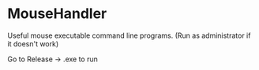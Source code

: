 # MouseHandler
Useful mouse executable command line programs. (Run as administrator if it doesn't work)


Go to Release -> .exe to run
